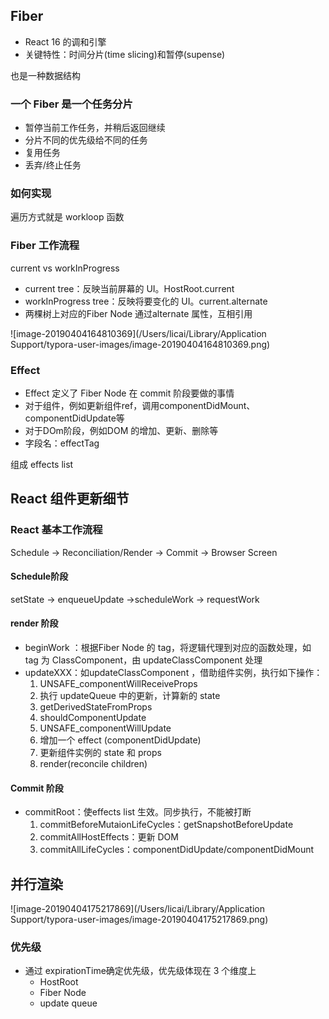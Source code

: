 

## Fiber

- React 16 的调和引擎
- 关键特性：时间分片(time slicing)和暂停(supense)

也是一种数据结构



###  一个 Fiber 是一个任务分片

- 暂停当前工作任务，并稍后返回继续
- 分片不同的优先级给不同的任务
- 复用任务
- 丢弃/终止任务

### 如何实现

遍历方式就是 workloop 函数

###  Fiber 工作流程

current vs workInProgress

- current tree：反映当前屏幕的 UI。HostRoot.current
- workInProgress tree：反映将要变化的 UI。current.alternate
- 两棵树上对应的Fiber Node 通过alternate 属性，互相引用

![image-20190404164810369](/Users/licai/Library/Application Support/typora-user-images/image-20190404164810369.png)

### Effect

- Effect 定义了 Fiber Node 在 commit 阶段要做的事情
- 对于组件，例如更新组件ref，调用componentDidMount、componentDidUpdate等
- 对于DOm阶段，例如DOM 的增加、更新、删除等
- 字段名：effectTag

组成 effects list



## React 组件更新细节

### React 基本工作流程

Schedule -> Reconciliation/Render -> Commit -> Browser Screen



#### Schedule阶段

setState -> enqueueUpdate ->scheduleWork -> requestWork

#### render 阶段

- beginWork ：根据Fiber Node 的 tag，将逻辑代理到对应的函数处理，如 tag 为 ClassComponent，由 updateClassComponent 处理
- updateXXX：如updateClassComponent ，借助组件实例，执行如下操作：
  1. UNSAFE_componentWillReceiveProps
  2. 执行 updateQueue 中的更新，计算新的 state
  3. getDerivedStateFromProps
  4. shouldComponentUpdate
  5. UNSAFE_componentWillUpdate
  6. 增加一个 effect (componentDidUpdate)
  7. 更新组件实例的 state 和 props
  8. render(reconcile children)

#### Commit 阶段

- commitRoot：使effects list 生效。同步执行，不能被打断
  1. commitBeforeMutaionLifeCycles：getSnapshotBeforeUpdate
  2. commitAllHostEffects：更新 DOM
  3. commitAllLifeCycles：componentDidUpdate/componentDidMount

## 并行渲染

![image-20190404175217869](/Users/licai/Library/Application Support/typora-user-images/image-20190404175217869.png)

### 优先级

- 通过 expirationTime确定优先级，优先级体现在 3 个维度上
  - HostRoot
  - Fiber Node
  - update queue